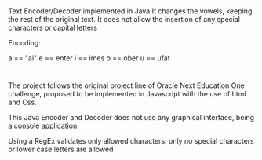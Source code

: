 #
Text Encoder/Decoder implemented in Java
It changes the vowels, keeping the rest of the original text. It does not allow the insertion of any special characters or capital letters  

Encoding:

a == "ai"
e == enter
i == imes
o == ober
u == ufat

#
The project follows the original project line of Oracle Next Education One challenge, proposed to be implemented in Javascript with the use of html and Css.

This Java Encoder and Decoder does not use any graphical interface, being a console application.

Using a RegEx validates only allowed characters: only no special characters or lower case letters are allowed
